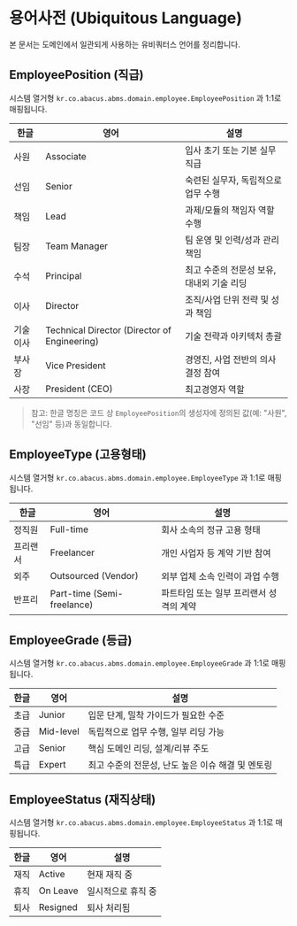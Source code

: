 # 용어사전 (Ubiquitous Language)

본 문서는 도메인에서 일관되게 사용하는 유비쿼터스 언어를 정리합니다.

## EmployeePosition (직급)
시스템 열거형 `kr.co.abacus.abms.domain.employee.EmployeePosition` 과 1:1로 매핑됩니다.

| 한글 | 영어 | 설명 |
|---|---|---|
| 사원 | Associate | 입사 초기 또는 기본 실무 직급 |
| 선임 | Senior | 숙련된 실무자, 독립적으로 업무 수행 |
| 책임 | Lead | 과제/모듈의 책임자 역할 수행 |
| 팀장 | Team Manager | 팀 운영 및 인력/성과 관리 책임 |
| 수석 | Principal | 최고 수준의 전문성 보유, 대내외 기술 리딩 |
| 이사 | Director | 조직/사업 단위 전략 및 성과 책임 |
| 기술이사 | Technical Director (Director of Engineering) | 기술 전략과 아키텍처 총괄 |
| 부사장 | Vice President | 경영진, 사업 전반의 의사결정 참여 |
| 사장 | President (CEO) | 최고경영자 역할 |

> 참고: 한글 명칭은 코드 상 `EmployeePosition`의 생성자에 정의된 값(예: "사원", "선임" 등)과 동일합니다.

## EmployeeType (고용형태)
시스템 열거형 `kr.co.abacus.abms.domain.employee.EmployeeType` 과 1:1로 매핑됩니다.

| 한글 | 영어 | 설명 |
|---|---|---|
| 정직원 | Full-time | 회사 소속의 정규 고용 형태 |
| 프리랜서 | Freelancer | 개인 사업자 등 계약 기반 참여 |
| 외주 | Outsourced (Vendor) | 외부 업체 소속 인력이 과업 수행 |
| 반프리 | Part-time (Semi-freelance) | 파트타임 또는 일부 프리랜서 성격의 계약 |

## EmployeeGrade (등급)
시스템 열거형 `kr.co.abacus.abms.domain.employee.EmployeeGrade` 과 1:1로 매핑됩니다.

| 한글 | 영어 | 설명 |
|---|---|---|
| 초급 | Junior | 입문 단계, 밀착 가이드가 필요한 수준 |
| 중급 | Mid-level | 독립적으로 업무 수행, 일부 리딩 가능 |
| 고급 | Senior | 핵심 도메인 리딩, 설계/리뷰 주도 |
| 특급 | Expert | 최고 수준의 전문성, 난도 높은 이슈 해결 및 멘토링 |

## EmployeeStatus (재직상태)
시스템 열거형 `kr.co.abacus.abms.domain.employee.EmployeeStatus` 과 1:1로 매핑됩니다.

| 한글 | 영어 | 설명 |
|---|---|---|
| 재직 | Active | 현재 재직 중 |
| 휴직 | On Leave | 일시적으로 휴직 중 |
| 퇴사 | Resigned | 퇴사 처리됨 |